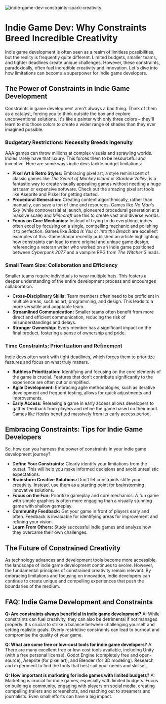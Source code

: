 ![indie-game-dev-constraints-spark-creativity](https://images.pexels.com/photos/8613319/pexels-photo-8613319.jpeg?auto=compress&cs=tinysrgb&fit=crop&h=627&w=1200)

# Indie Game Dev: Why Constraints Breed Incredible Creativity

Indie game development is often seen as a realm of limitless possibilities, but the reality is frequently quite different. Limited budgets, smaller teams, and tighter deadlines create unique challenges. However, these constraints, paradoxically, often fuel incredible creativity and innovation. Let's dive into how limitations can become a superpower for indie game developers.

## The Power of Constraints in Indie Game Development

Constraints in game development aren't always a bad thing. Think of them as a catalyst, forcing you to think outside the box and explore unconventional solutions. It's like a painter with only three colors – they'll learn to mix those colors to create a wider range of shades than they ever imagined possible.

### Budgetary Restrictions: Necessity Breeds Ingenuity

AAA games can throw millions at complex visuals and sprawling worlds. Indies rarely have that luxury. This forces them to be resourceful and inventive. Here are some ways indie devs tackle budget limitations:

*   **Pixel Art & Retro Styles:** Embracing pixel art, a style reminiscent of classic games like *The Secret of Monkey Island* or *Stardew Valley*, is a fantastic way to create visually appealing games without needing a huge art team or expensive software. Check out the amazing pixel art tools like Aseprite and Piskel for getting started.
*   **Procedural Generation:** Creating content algorithmically, rather than manually, can save a ton of time and resources. Games like *No Man's Sky* (while controversial at launch, pioneered procedural generation at a massive scale) and *Minecraft* use this to create vast and diverse worlds.
*   **Focus on Core Mechanics:** Instead of trying to do everything, indies often excel by focusing on a single, compelling mechanic and polishing it to perfection. Games like *Baba Is You* or *Into the Breach* are excellent examples of this. GamesRadar recently published an article highlighting how constraints can lead to more original and unique game design, referencing a veteran writer who worked on an indie game positioned between *Cyberpunk 2077* and a vampire RPG from *The Witcher 3* leads.

### Small Team Size: Collaboration and Efficiency

Smaller teams require individuals to wear multiple hats. This fosters a deeper understanding of the entire development process and encourages collaboration.

*   **Cross-Disciplinary Skills:** Team members often need to be proficient in multiple areas, such as art, programming, and design. This leads to a more versatile and adaptable team.
*   **Streamlined Communication:** Smaller teams often benefit from more direct and efficient communication, reducing the risk of misunderstandings and delays.
*   **Stronger Ownership:** Every member has a significant impact on the final product, fostering a sense of ownership and pride.

### Time Constraints: Prioritization and Refinement

Indie devs often work with tight deadlines, which forces them to prioritize features and focus on what truly matters.

*   **Ruthless Prioritization:** Identifying and focusing on the core elements of the game is crucial. Features that don't contribute significantly to the experience are often cut or simplified.
*   **Agile Development:** Embracing agile methodologies, such as iterative development and frequent testing, allows for quick adjustments and improvements.
*   **Early Access:** Releasing a game in early access allows developers to gather feedback from players and refine the game based on their input. Games like *Hades* benefited massively from its early access period.

## Embracing Constraints: Tips for Indie Game Developers

So, how can you harness the power of constraints in your indie game development journey?

*   **Define Your Constraints:** Clearly identify your limitations from the outset. This will help you make informed decisions and avoid unrealistic expectations.
*   **Brainstorm Creative Solutions:** Don't let constraints stifle your creativity. Instead, use them as a starting point for brainstorming innovative solutions.
*   **Focus on the Fun:** Prioritize gameplay and core mechanics. A fun game with simple graphics is often more engaging than a visually stunning game with shallow gameplay.
*   **Community Feedback:** Get your game in front of players early and often. Feedback is invaluable for identifying areas for improvement and refining your vision.
*   **Learn From Others:** Study successful indie games and analyze how they overcame their own challenges.

## The Future of Constrained Creativity

As technology advances and development tools become more accessible, the landscape of indie game development continues to evolve. However, the fundamental principles of constrained creativity remain relevant. By embracing limitations and focusing on innovation, indie developers can continue to create unique and compelling experiences that push the boundaries of the medium.

## FAQ: Indie Game Development and Constraints

**Q: Are constraints always beneficial in indie game development?**
A: While constraints can fuel creativity, they can also be detrimental if not managed properly. It's crucial to strike a balance between challenging yourself and setting realistic goals. Overly restrictive constraints can lead to burnout and compromise the quality of your game.

**Q: What are some free or low-cost tools for indie game developers?**
A: There are many excellent free or low-cost tools available, including Unity (with a free personal license), Godot Engine (completely free and open-source), Aseprite (for pixel art), and Blender (for 3D modeling). Research and experiment to find the tools that best suit your needs and skillset.

**Q: How important is marketing for indie games with limited budgets?**
A: Marketing is crucial for indie games, especially with limited budgets. Focus on building a community, engaging with players on social media, creating compelling trailers and screenshots, and reaching out to streamers and journalists. Even small efforts can have a big impact.
